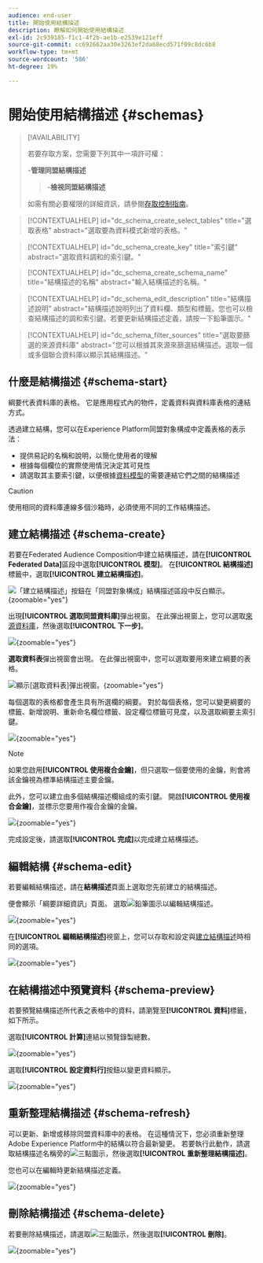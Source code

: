 ```yaml
---
audience: end-user
title: 開始使用結構描述
description: 瞭解如何開始使用結構描述
exl-id: 2c939185-f1c1-4f2b-ae1b-e2539e121eff
source-git-commit: cc692662aa30e3263ef2da68ecd571f09c8dc6b8
workflow-type: tm+mt
source-wordcount: '586'
ht-degree: 19%

---
```


# 開始使用結構描述 {#schemas}

>[!AVAILABILITY]
>
>若要存取方案，您需要下列其中一項許可權：
>
>-**管理同盟結構描述**
>>-**檢視同盟結構描述**
>
>如需有關必要權限的詳細資訊，請參閱[存取控制指南](/help/governance-privacy-security/access-control.md)。

>[!CONTEXTUALHELP]
>id="dc_schema_create_select_tables"
>title="選取表格"
>abstract="選取要為資料模式新增的表格。"

>[!CONTEXTUALHELP]
>id="dc_schema_create_key"
>title="索引鍵"
>abstract="選取資料調和的索引鍵。"

>[!CONTEXTUALHELP]
>id="dc_schema_create_schema_name"
>title="結構描述的名稱"
>abstract="輸入結構描述的名稱。"

>[!CONTEXTUALHELP]
>id="dc_schema_edit_description"
>title="結構描述說明"
>abstract="結構描述說明列出了資料欄、類型和標籤。您也可以檢查結構描述的調和索引鍵。若要更新結構描述定義，請按一下鉛筆圖示。"

>[!CONTEXTUALHELP]
>id="dc_schema_filter_sources"
>title="選取要篩選的來源資料庫"
>abstract="您可以根據其來源來篩選結構描述。選取一個或多個聯合資料庫以顯示其結構描述。"

## 什麼是結構描述 {#schema-start}

綱要代表資料庫的表格。 它是應用程式內的物件，定義資料與資料庫表格的連結方式。

透過建立結構，您可以在Experience Platform同盟對象構成中定義表格的表示法：

* 提供易記的名稱和說明，以簡化使用者的理解
* 根據每個欄位的實際使用情況決定其可見性
* 請選取其主要索引鍵，以便根據[資料模型](../data-management/gs-models.md#data-model-start)的需要連結它們之間的結構描述

>[!CAUTION]
>
>使用相同的資料庫連線多個沙箱時，必須使用不同的工作結構描述。

## 建立結構描述 {#schema-create}

若要在Federated Audience Composition中建立結構描述，請在&#x200B;**[!UICONTROL Federated Data]**&#x200B;區段中選取&#x200B;**[!UICONTROL 模型]**。 在&#x200B;**[!UICONTROL 結構描述]**&#x200B;標籤中，選取&#x200B;**[!UICONTROL 建立結構描述]**。

![「建立結構描述」按鈕在「同盟對象構成」結構描述區段中反白顯示。](assets/schema_create.png){zoomable="yes"}

出現&#x200B;**[!UICONTROL 選取同盟資料庫]**&#x200B;彈出視窗。 在此彈出視窗上，您可以選取[來源資料庫](/help/connections/home.md)，然後選取&#x200B;**[!UICONTROL 下一步]**。


![](assets/schema_tables.png){zoomable="yes"}

**選取資料表**&#x200B;彈出視窗會出現。 在此彈出視窗中，您可以選取要用來建立綱要的表格。

![顯示[選取資料表]彈出視窗。](assets/select-table.png){zoomable="yes"}

每個選取的表格都會產生具有所選欄的綱要。 對於每個表格，您可以變更綱要的標籤、新增說明、重新命名欄位標籤、設定欄位標籤可見度，以及選取綱要主索引鍵。

![](assets/schema-fields.png){zoomable="yes"}

>[!NOTE]
>
>如果您啟用&#x200B;**[!UICONTROL 使用複合金鑰]**，但只選取一個要使用的金鑰，則會將該金鑰視為標準結構描述主要金鑰。

此外，您可以建立由多個結構描述欄組成的索引鍵。 開啟&#x200B;**[!UICONTROL 使用複合金鑰]**，並標示您要用作複合金鑰的金鑰。

![](assets/composite-key.png){zoomable="yes"}

完成設定後，請選取&#x200B;**[!UICONTROL 完成]**&#x200B;以完成建立結構描述。

## 編輯結構 {#schema-edit}

若要編輯結構描述，請在&#x200B;**結構描述**&#x200B;頁面上選取您先前建立的結構描述。

便會顯示「綱要詳細資訊」頁面。 選取![鉛筆圖示](/help/assets/icons/edit.png)以編輯結構描述。

![](assets/schema_edit.png){zoomable="yes"}

在&#x200B;**[!UICONTROL 編輯結構描述]**&#x200B;視窗上，您可以存取和設定與[建立結構描述](#schema-create)時相同的選項。

![](assets/schema_edit_orders.png){zoomable="yes"}

## 在結構描述中預覽資料 {#schema-preview}

若要預覽結構描述所代表之表格中的資料，請瀏覽至&#x200B;**[!UICONTROL 資料]**&#x200B;標籤，如下所示。

選取&#x200B;**[!UICONTROL 計算]**&#x200B;連結以預覽錄製總數。

![](assets/schema_data.png){zoomable="yes"}

選取&#x200B;**[!UICONTROL 設定資料行]**&#x200B;按鈕以變更資料顯示。

![](assets/schema_columns.png){zoomable="yes"}

## 重新整理結構描述 {#schema-refresh}

可以更新、新增或移除同盟資料庫中的表格。 在這種情況下，您必須重新整理Adobe Experience Platform中的結構以符合最新變更。 若要執行此動作，請選取結構描述名稱旁的![三點圖示](/help/assets/icons/more.png)，然後選取&#x200B;**[!UICONTROL 重新整理結構描述]**。

您也可以在編輯時更新結構描述定義。

![](assets/schema_refresh.png){zoomable="yes"}

## 刪除結構描述 {#schema-delete}

若要刪除結構描述，請選取![三點圖示](/help/assets/icons/more.png)，然後選取&#x200B;**[!UICONTROL 刪除]**。

![](assets/schema_delete.png){zoomable="yes"}
